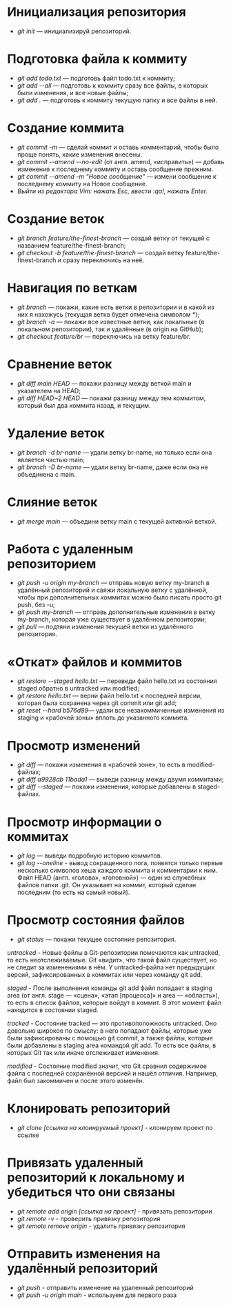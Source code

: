 # Инициализация репозитория


* *git init* — инициализируй репозиторий.


# Подготовка файла к коммиту


* *git add todo.txt* — подготовь файл todo.txt к коммиту;
* *git add --all* — подготовь к коммиту сразу все файлы, в которых были изменения, и все новые файлы;
* *git add .* — подготовь к коммиту текущую папку и все файлы в ней.

# Создание коммита


* *git commit -m* — сделай коммит и оставь комментарий, чтобы было проще понять, какие изменения внесены.
* *git commit --amend --no-edit* (от англ. amend, «исправить») — добавь изменения к последнему коммиту и оставь сообщение прежним.
* *git commit --amend -m "Новое сообщение"* — измени сообщение к последнему коммиту на Новое сообщение.
* *Выйти из редактора Vim: нажать Esc, ввести :qa!, нажать Enter.*

# Создание веток


* *git branch feature/the-finest-branch*  — создай ветку от текущей с названием feature/the-finest-branch;
* *git checkout -b feature/the-finest-branch* — создай ветку feature/the-finest-branch и сразу переключись на неё.


# Навигация по веткам

* *git branch* — покажи, какие есть ветки в репозитории и в какой из них я нахожусь (текущая ветка будет отмечена символом *);
* *git branch -a* — покажи все известные ветки, как локальные (в локальном репозитории), так и удалённые (в origin на GitHub);
* *git checkout feature/br* — переключись на ветку feature/br.


# Сравнение веток

* *git diff main HEAD* — покажи разницу между веткой main и указателем на HEAD;
* *git diff HEAD~2 HEAD* — покажи разницу между тем коммитом, который был два коммита назад, и текущим.


# Удаление веток

* *git branch -d br-name* — удали ветку br-name, но только если она является частью main;
* *git branch -D br-name* — удали ветку br-name, даже если она не объединена с main.


# Слияние веток

* *git merge main* — объедини ветку main с текущей активной веткой.

# Работа с удаленным репозиторием

* *git push -u origin my-branch*  — отправь новую ветку my-branch в удалённый репозиторий и свяжи локальную ветку с удалённой, чтобы при дополнительных коммитах можно было писать просто git push, без -u;
* *git push my-branch* — отправь дополнительные изменения в ветку my-branch, которая уже существует в удалённом репозитории;
* *git pull* — подтяни изменения текущей ветки из удалённого репозитория.

# «Откат» файлов и коммитов

* *git restore --staged hello.txt*  — переведи файл hello.txt из состояния staged обратно в untracked или modified;
* *git restore hello.txt* — верни файл hello.txt к последней версии, которая была сохранена через git commit или git add;
* *git reset --hard b576d89*— удали все незакоммиченные изменения из staging и «рабочей зоны» вплоть до указанного коммита.


# Просмотр изменений

* *git diff* — покажи изменения в «рабочей зоне», то есть в modified-файлах;
* *git diff a9928ab 11bada1* — выведи разницу между двумя коммитами;
* *git diff --staged* — покажи изменения, которые добавлены в staged-файлах.


# Просмотр информации о коммитах


* *git log*  — выведи подробную историю коммитов.
* *git log --oneline* - вывод сокращенного лога, появятся только первые несколько символов хеша каждого коммита и комментарии к ним. 
Файл HEAD (англ. «голова», «головной») — один из служебных файлов папки .git. Он указывает на коммит, который сделан последним (то есть на самый новый).

# Просмотр состояния файлов


* *git status* — покажи текущее состояние репозитория.


*untracked* - Новые файлы в Git-репозитории помечаются как untracked, то есть неотслеживаемые. Git «видит», что такой файл существует, но не следит за изменениями в нём. У untracked-файла нет предыдущих версий, зафиксированных в коммитах или через команду git add.


*staged* - После выполнения команды git add файл попадает в staging area (от англ. stage — «сцена», «этап [процесса]» и area — «область»), то есть в список файлов, которые войдут в коммит. В этот момент файл находится в состоянии staged.


*tracked* - Состояние tracked — это противоположность untracked. Оно довольно широкое по смыслу: в него попадают файлы, которые уже были зафиксированы с помощью git commit, а также файлы, которые были добавлены в staging area командой git add. То есть все файлы, в которых Git так или иначе отслеживает изменения.


*modified* - Состояние modified значит, что Git сравнил содержимое файла с последней сохранённой версией и нашёл отличия. Например, файл был закоммичен и после этого изменён.

# Клонировать репозиторий


* *git clone [ссылка на клоинруемый проект]* - клонируем проект по ссылке


# Привязать удаленный репозиторий к локальному и убедиться что они связаны


* *git remote add origin [ссылка на проект]* - привязать репозитории
* *git remote -v* - проверить привязку репозитория
* *git remote remove origin* - удалить привязку репозитория

# Отправить изменения на удалённый репозиторий


* *git push* - отправить изменение на удаленный репозиторий
* *git push -u origin main* - используем для первого раза

